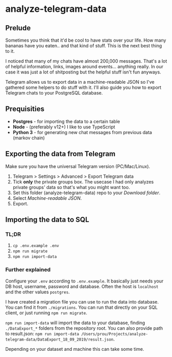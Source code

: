 # analyze-telegram-data

## Prelude

Sometimes you think that it'd be cool to have stats over your life. How many bananas have you eaten.. and that kind of stuff. This is the next best thing to it.

I noticed that many of my chats have almost 200,000 messages. That's a lot of helpful information, links, images around events... anything really. In our case it was just a lot of shitposting but the helpful stuff isn't fun anyways.

Telegram allows us to export data in a machine-readable JSON so I've gathered some helpers to do stuff with it.
I'll also guide you how to export Telegram chats to your PostgreSQL database.

## Prequisities

- **Postgres** - for importing the data to a certain table
- **Node** - (preferably v12+) I like to use TypeScript
- **Python 3** - for generating new chat messages from previous data (markov chain)

## Exporting the data from Telegram

Make sure you have the universal Telegram version (PC/Mac/Linux).

1. Telegram > Settings > Advanced > Export Telegram data
2. Tick **only** the private groups box. The usecase I had only analyzes private groups' data so that's what you might want too.
3. Set this folder (analyze-telegram-data) repo to your _Download folder_.
4. Select _Machine-readable JSON_.
5. Export.

## Importing the data to SQL

### TL;DR

1. `cp .env.example .env`
2. `npm run migrate`
3. `npm run import-data`

### Further explained

Configure your `.env` according to `.env.example`. It basically just needs your DB host, username, password and database.
Often the host is `localhost` and the other values `postgres`.

I have created a migration file you can use to run the data into database. You can find it from `./migrations`. You can run that directly on your SQL client, or just running `npm run migrate`.

`npm run import-data` will import the data to your database, finding `./DataExport_*` folders from the repository root. You can also provide path to result.json: `npm run import-data /Users/prou/Projects/analyze-telegram-data/DataExport_18_09_2019/result.json`.

Depending on your dataset and machine this can take some time.
